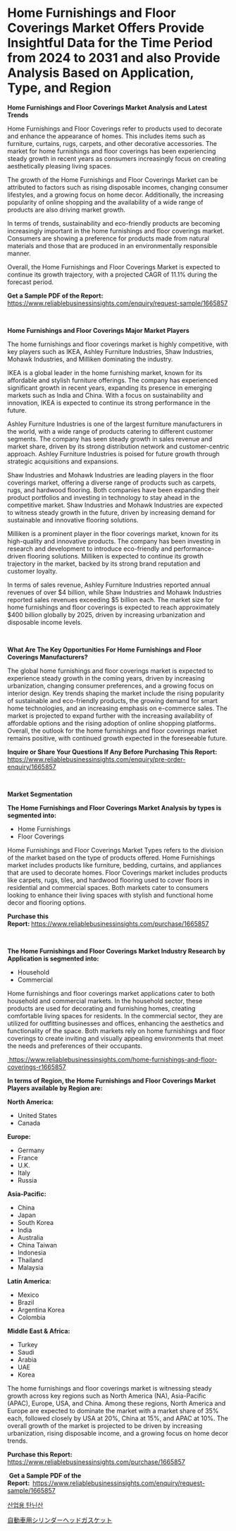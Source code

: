 <p><h1>Home Furnishings and Floor Coverings Market Offers Provide Insightful Data for the Time Period from 2024 to 2031 and also Provide Analysis Based on Application, Type, and Region</h1></p><p><strong>Home Furnishings and Floor Coverings Market Analysis and Latest Trends</strong></p>
<p><p>Home Furnishings and Floor Coverings refer to products used to decorate and enhance the appearance of homes. This includes items such as furniture, curtains, rugs, carpets, and other decorative accessories. The market for home furnishings and floor coverings has been experiencing steady growth in recent years as consumers increasingly focus on creating aesthetically pleasing living spaces.</p><p>The growth of the Home Furnishings and Floor Coverings Market can be attributed to factors such as rising disposable incomes, changing consumer lifestyles, and a growing focus on home decor. Additionally, the increasing popularity of online shopping and the availability of a wide range of products are also driving market growth.</p><p>In terms of trends, sustainability and eco-friendly products are becoming increasingly important in the home furnishings and floor coverings market. Consumers are showing a preference for products made from natural materials and those that are produced in an environmentally responsible manner.</p><p>Overall, the Home Furnishings and Floor Coverings Market is expected to continue its growth trajectory, with a projected CAGR of 11.1% during the forecast period.</p></p>
<p><strong>Get a Sample PDF of the Report:&nbsp;</strong> <a href="https://www.reliablebusinessinsights.com/enquiry/request-sample/1665857">https://www.reliablebusinessinsights.com/enquiry/request-sample/1665857</a></p>
<p>&nbsp;</p>
<p><strong>Home Furnishings and Floor Coverings Major Market Players</strong></p>
<p><p>The home furnishings and floor coverings market is highly competitive, with key players such as IKEA, Ashley Furniture Industries, Shaw Industries, Mohawk Industries, and Milliken dominating the industry. </p><p>IKEA is a global leader in the home furnishing market, known for its affordable and stylish furniture offerings. The company has experienced significant growth in recent years, expanding its presence in emerging markets such as India and China. With a focus on sustainability and innovation, IKEA is expected to continue its strong performance in the future.</p><p>Ashley Furniture Industries is one of the largest furniture manufacturers in the world, with a wide range of products catering to different customer segments. The company has seen steady growth in sales revenue and market share, driven by its strong distribution network and customer-centric approach. Ashley Furniture Industries is poised for future growth through strategic acquisitions and expansions.</p><p>Shaw Industries and Mohawk Industries are leading players in the floor coverings market, offering a diverse range of products such as carpets, rugs, and hardwood flooring. Both companies have been expanding their product portfolios and investing in technology to stay ahead in the competitive market. Shaw Industries and Mohawk Industries are expected to witness steady growth in the future, driven by increasing demand for sustainable and innovative flooring solutions.</p><p>Milliken is a prominent player in the floor coverings market, known for its high-quality and innovative products. The company has been investing in research and development to introduce eco-friendly and performance-driven flooring solutions. Milliken is expected to continue its growth trajectory in the market, backed by its strong brand reputation and customer loyalty.</p><p>In terms of sales revenue, Ashley Furniture Industries reported annual revenues of over $4 billion, while Shaw Industries and Mohawk Industries reported sales revenues exceeding $5 billion each. The market size for home furnishings and floor coverings is expected to reach approximately $400 billion globally by 2025, driven by increasing urbanization and disposable income levels.</p></p>
<p>&nbsp;</p>
<p><strong>What Are The Key Opportunities For Home Furnishings and Floor Coverings Manufacturers?</strong></p>
<p><p>The global home furnishings and floor coverings market is expected to experience steady growth in the coming years, driven by increasing urbanization, changing consumer preferences, and a growing focus on interior design. Key trends shaping the market include the rising popularity of sustainable and eco-friendly products, the growing demand for smart home technologies, and an increasing emphasis on e-commerce sales. The market is projected to expand further with the increasing availability of affordable options and the rising adoption of online shopping platforms. Overall, the outlook for the home furnishings and floor coverings market remains positive, with continued growth expected in the foreseeable future.</p></p>
<p><strong>Inquire or Share Your Questions If Any Before Purchasing This Report:</strong> <a href="https://www.reliablebusinessinsights.com/enquiry/pre-order-enquiry/1665857">https://www.reliablebusinessinsights.com/enquiry/pre-order-enquiry/1665857</a></p>
<p>&nbsp;</p>
<p><strong>Market Segmentation</strong></p>
<p><strong>The Home Furnishings and Floor Coverings Market Analysis by types is segmented into:</strong></p>
<p><ul><li>Home Furnishings</li><li>Floor Coverings</li></ul></p>
<p><p>Home Furnishings and Floor Coverings Market Types refers to the division of the market based on the type of products offered. Home Furnishings market includes products like furniture, bedding, curtains, and appliances that are used to decorate homes. Floor Coverings market includes products like carpets, rugs, tiles, and hardwood flooring used to cover floors in residential and commercial spaces. Both markets cater to consumers looking to enhance their living spaces with stylish and functional home decor and flooring options.</p></p>
<p><strong>Purchase this Report:&nbsp;</strong><a href="https://www.reliablebusinessinsights.com/purchase/1665857">https://www.reliablebusinessinsights.com/purchase/1665857</a></p>
<p>&nbsp;</p>
<p><strong>The Home Furnishings and Floor Coverings Market Industry Research by Application is segmented into:</strong></p>
<p><ul><li>Household</li><li>Commercial</li></ul></p>
<p><p>Home furnishings and floor coverings market applications cater to both household and commercial markets. In the household sector, these products are used for decorating and furnishing homes, creating comfortable living spaces for residents. In the commercial sector, they are utilized for outfitting businesses and offices, enhancing the aesthetics and functionality of the space. Both markets rely on home furnishings and floor coverings to create inviting and visually appealing environments that meet the needs and preferences of their occupants.</p></p>
<p><a href="https://www.reliablebusinessinsights.com/home-furnishings-and-floor-coverings-r1665857">&nbsp;https://www.reliablebusinessinsights.com/home-furnishings-and-floor-coverings-r1665857</a></p>
<p><strong>In terms of Region, the Home Furnishings and Floor Coverings Market Players available by Region are:</strong></p>
<p>
    <p> <strong> North America: </strong>
        <ul>
            <li>United States</li>
            <li>Canada</li>
        </ul>
        </p> 
    <p> <strong> Europe: </strong>
        <ul>
            <li>Germany</li>
            <li>France</li>
            <li>U.K.</li>
            <li>Italy</li>
            <li>Russia</li>
        </ul>
        </p> 
    <p> <strong> Asia-Pacific: </strong>
        <ul>
            <li>China</li>
            <li>Japan</li>
            <li>South Korea</li>
            <li>India</li>
            <li>Australia</li>
            <li>China Taiwan</li>
            <li>Indonesia</li>
            <li>Thailand</li>
            <li>Malaysia</li>
        </ul>
        </p> 
    <p> <strong> Latin America: </strong>
        <ul>
            <li>Mexico</li>
            <li>Brazil</li>
            <li>Argentina Korea</li>
            <li>Colombia</li>
        </ul>
        </p> 
    <p> <strong> Middle East & Africa: </strong>
        <ul>
            <li>Turkey</li>
            <li>Saudi</li>
            <li>Arabia</li>
            <li>UAE</li>
            <li>Korea</li>
        </ul>
    </p>
    </p>
<p><p>The home furnishings and floor coverings market is witnessing steady growth across key regions such as North America (NA), Asia-Pacific (APAC), Europe, USA, and China. Among these regions, North America and Europe are expected to dominate the market with a market share of 35% each, followed closely by USA at 20%, China at 15%, and APAC at 10%. The overall growth of the market is projected to be driven by increasing urbanization, rising disposable income, and a growing focus on home decor trends.</p></p>
<p><strong>Purchase this Report: </strong><a href="https://www.reliablebusinessinsights.com/purchase/1665857">https://www.reliablebusinessinsights.com/purchase/1665857</a></p>
<p>&nbsp;<strong>Get a Sample PDF of the Report:&nbsp;&nbsp;</strong><a href="https://www.reliablebusinessinsights.com/enquiry/request-sample/1665857">https://www.reliablebusinessinsights.com/enquiry/request-sample/1665857</a></p>
<p><strong></strong></p>
<p><p><a href="https://medium.com/@mehereenadusoye/%EC%82%B0%EC%97%85%EC%9A%A9-%EC%8C%8D%EC%88%98%EC%82%B0-%EC%8B%9C%EC%9E%A5-%EA%B7%9C%EB%AA%A8-%EC%A0%90%EC%9C%A0%EC%9C%A8-%EB%B0%8F-%ED%8A%B8%EB%A0%8C%EB%93%9C-%EB%B6%84%EC%84%9D-%EB%B3%B4%EA%B3%A0%EC%84%9C-%EC%B5%9C%EC%A2%85-%EC%82%AC%EC%9A%A9%EC%B2%98-%EC%95%BC%EA%B8%88%ED%95%99%EC%9D%98-%ED%85%8D%EC%8A%A4%ED%83%80%EC%9D%BC-%EC%BD%94%ED%8C%85-%EA%B8%B0%ED%83%80-%EC%9B%90%EB%A3%8C%EB%B3%84-%EB%B0%8F-2031%EB%85%84%EA%B9%8C%EC%A7%80%EC%9D%98-%EC%98%88%EC%B8%A1%EA%B9%8C%EC%A7%80-13d12c20884b">산업용 탄닌산</a></p><p><a href="https://medium.com/@kamdeall7845/%E8%87%AA%E5%8B%95%E8%BB%8A%E3%82%B7%E3%83%AA%E3%83%B3%E3%83%80%E3%83%BC%E3%83%98%E3%83%83%E3%83%89%E3%82%AC%E3%82%B9%E3%82%B1%E3%83%83%E3%83%88%E5%B8%82%E5%A0%B4%E3%83%AC%E3%83%9D%E3%83%BC%E3%83%88-%E8%A3%BD%E5%93%81%E3%82%BF%E3%82%A4%E3%83%97-%E3%83%9E%E3%83%AB%E3%83%81%E3%83%AC%E3%82%A4%E3%83%A4%E3%83%BC%E3%82%B9%E3%83%81%E3%83%BC%E3%83%AB-mls-%E5%9B%BA%E4%BD%93%E9%8A%85-%E3%82%B3%E3%83%B3%E3%83%9D%E3%82%B8%E3%83%83%E3%83%88-%E3%82%A8%E3%83%A9%E3%82%B9%E3%83%88%E3%83%9E%E3%83%BC-%E3%82%A8%E3%83%B3%E3%83%89%E3%83%A6%E3%83%BC%E3%82%B9-%E4%B9%97%E7%94%A8%E8%BB%8A-%E5%95%86%E7%94%A8%E8%BB%8A%E4%B8%A1-%E5%9C%B0%E5%9F%9F2024%E5%B9%B4-2031%E5%B9%B4-2af375b12fe3">自動車用シリンダーヘッドガスケット</a></p></p>
